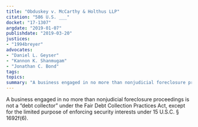 ```yaml
---
title: "Obduskey v. McCarthy & Holthus LLP"
citation: "586 U.S. ___"
docket: "17-1307"
argdate: "2019-01-07"
publishdate: "2019-03-20"
justices:
- "1994breyer"
advocates:
- "Daniel L. Geyser"
- "Kannon K. Shanmugam"
- "Jonathan C. Bond"
tags:
topics:
summary: "A business engaged in no more than nonjudicial foreclosure proceedings is not a “debt collector” under the Fair Debt Collection Practices Act, except for the limited purpose of enforcing security interests under 15 U.S.C. § 1692f(6)."
---
```

A business engaged in no more than nonjudicial foreclosure proceedings is not a “debt collector” under the Fair Debt Collection Practices Act, except for the limited purpose of enforcing security interests under 15 U.S.C. § 1692f(6).